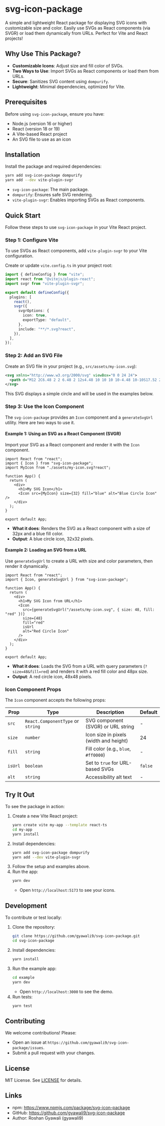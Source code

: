 # svg-icon-package

A simple and lightweight React package for displaying SVG icons with customizable size and color. Easily use SVGs as React components (via SVGR) or load them dynamically from URLs. Perfect for Vite and React projects!

## Why Use This Package?

- **Customizable Icons**: Adjust size and fill color of SVGs.
- **Two Ways to Use**: Import SVGs as React components or load them from URLs.
- **Secure**: Sanitizes SVG content using `dompurify`.
- **Lightweight**: Minimal dependencies, optimized for Vite.

## Prerequisites

Before using `svg-icon-package`, ensure you have:

- Node.js (version 16 or higher)
- React (version 18 or 19)
- A Vite-based React project
- An SVG file to use as an icon

## Installation

Install the package and required dependencies:

```bash
yarn add svg-icon-package dompurify
yarn add --dev vite-plugin-svgr
```

- `svg-icon-package`: The main package.
- `dompurify`: Ensures safe SVG rendering.
- `vite-plugin-svgr`: Enables importing SVGs as React components.

## Quick Start

Follow these steps to use `svg-icon-package` in your Vite React project.

### Step 1: Configure Vite

To use SVGs as React components, add `vite-plugin-svgr` to your Vite configuration.

Create or update `vite.config.ts` in your project root:

```ts
import { defineConfig } from "vite";
import react from "@vitejs/plugin-react";
import svgr from "vite-plugin-svgr";

export default defineConfig({
  plugins: [
    react(),
    svgr({
      svgrOptions: {
        icon: true,
        exportType: "default",
      },
      include: "**/*.svg?react",
    }),
  ],
});
```

### Step 2: Add an SVG File

Create an SVG file in your project (e.g., `src/assets/my-icon.svg`):

```xml
<svg xmlns="http://www.w3.org/2000/svg" viewBox="0 0 24 24">
  <path d="M12 2C6.48 2 2 6.48 2 12s4.48 10 10 10 10-4.48 10-10S17.52 2 12 2zm0 18c-4.41 0-8-3.59-8-8s3.59-8 8-8 8 3.59 8 8-3.59 8-8 8z"/>
</svg>
```

This SVG displays a simple circle and will be used in the examples below.

### Step 3: Use the Icon Component

The `svg-icon-package` provides an `Icon` component and a `generateSvgUrl` utility. Here are two ways to use it.

#### Example 1: Using an SVG as a React Component (SVGR)

Import your SVG as a React component and render it with the `Icon` component.

```tsx
import React from "react";
import { Icon } from "svg-icon-package";
import MyIcon from "./assets/my-icon.svg?react";

function App() {
  return (
    <div>
      <h1>My SVG Icon</h1>
      <Icon src={MyIcon} size={32} fill="blue" alt="Blue Circle Icon" />
    </div>
  );
}

export default App;
```

- **What it does**: Renders the SVG as a React component with a size of 32px and a blue fill color.
- **Output**: A blue circle icon, 32x32 pixels.

#### Example 2: Loading an SVG from a URL

Use `generateSvgUrl` to create a URL with size and color parameters, then render it dynamically.

```tsx
import React from "react";
import { Icon, generateSvgUrl } from "svg-icon-package";

function App() {
  return (
    <div>
      <h1>My SVG Icon from URL</h1>
      <Icon
        src={generateSvgUrl("/assets/my-icon.svg", { size: 48, fill: "red" })}
        size={48}
        fill="red"
        isUrl
        alt="Red Circle Icon"
      />
    </div>
  );
}

export default App;
```

- **What it does**: Loads the SVG from a URL with query parameters (`?size=48&fill=red`) and renders it with a red fill color and 48px size.
- **Output**: A red circle icon, 48x48 pixels.

### Icon Component Props

The `Icon` component accepts the following props:

| Prop    | Type                              | Description                            | Default |
| ------- | --------------------------------- | -------------------------------------- | ------- |
| `src`   | `React.ComponentType` or `string` | SVG component (SVGR) or URL string     | -       |
| `size`  | `number`                          | Icon size in pixels (width and height) | 24      |
| `fill`  | `string`                          | Fill color (e.g., `blue`, `#ff0000`)   | -       |
| `isUrl` | `boolean`                         | Set to `true` for URL-based SVGs       | `false` |
| `alt`   | `string`                          | Accessibility alt text                 | -       |

## Try It Out

To see the package in action:

1. Create a new Vite React project:
   ```bash
   yarn create vite my-app --template react-ts
   cd my-app
   yarn install
   ```
2. Install dependencies:
   ```bash
   yarn add svg-icon-package dompurify
   yarn add --dev vite-plugin-svgr
   ```
3. Follow the setup and examples above.
4. Run the app:
   ```bash
   yarn dev
   ```
   - Open `http://localhost:5173` to see your icons.

## Development

To contribute or test locally:

1. Clone the repository:
   ```bash
   git clone https://github.com/gyawali9/svg-icon-package.git
   cd svg-icon-package
   ```
2. Install dependencies:
   ```bash
   yarn install
   ```
3. Run the example app:
   ```bash
   cd example
   yarn dev
   ```
   - Open `http://localhost:3000` to see the demo.
4. Run tests:
   ```bash
   yarn test
   ```

## Contributing

We welcome contributions! Please:

- Open an issue at `https://github.com/gyawali9/svg-icon-package/issues`.
- Submit a pull request with your changes.

## License

MIT License. See [LICENSE](LICENSE) for details.

## Links

- npm: https://www.npmjs.com/package/svg-icon-package
- GitHub: https://github.com/gyawali9/svg-icon-package
- Author: Roshan Gyawali (gyawali9)
